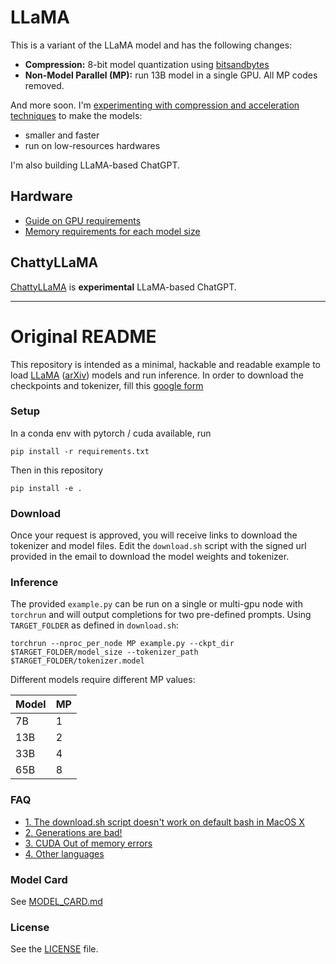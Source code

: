 # LLaMA

This is a variant of the LLaMA model and has the following changes:
- **Compression:** 8-bit model quantization using [bitsandbytes](https://huggingface.co/blog/hf-bitsandbytes-integration)
- **Non-Model Parallel (MP):** run 13B model in a single GPU. All MP codes removed.

And more soon. I'm [experimenting with compression and acceleration techniques](./chattyllama/README.md#llama-model-weights) to make the models:
- smaller and faster
- run on low-resources hardwares

I'm also building LLaMA-based ChatGPT.

## Hardware

- [Guide on GPU requirements](./chattyllama/hardware.md#guide-on-gpu-requirements)
- [Memory requirements for each model size](./chattyllama/hardware.md#memory-requirements-for-each-model-size)

## ChattyLLaMA

[ChattyLLaMA](./chattyllama/) is **experimental** LLaMA-based ChatGPT.

---

# Original README

This repository is intended as a minimal, hackable and readable example to load [LLaMA](https://ai.facebook.com/blog/large-language-model-llama-meta-ai/) ([arXiv](https://arxiv.org/abs/2302.13971v1)) models and run inference.
In order to download the checkpoints and tokenizer, fill this [google form](https://forms.gle/jk851eBVbX1m5TAv5)

### Setup
In a conda env with pytorch / cuda available, run
```
pip install -r requirements.txt
```
Then in this repository
```
pip install -e .
```

### Download
Once your request is approved, you will receive links to download the tokenizer and model files.
Edit the `download.sh` script with the signed url provided in the email to download the model weights and tokenizer.

### Inference
The provided `example.py` can be run on a single or multi-gpu node with `torchrun` and will output completions for two pre-defined prompts. Using `TARGET_FOLDER` as defined in `download.sh`:
```
torchrun --nproc_per_node MP example.py --ckpt_dir $TARGET_FOLDER/model_size --tokenizer_path $TARGET_FOLDER/tokenizer.model
```

Different models require different MP values:

|  Model | MP |
|--------|----|
| 7B     | 1  |
| 13B    | 2  |
| 33B    | 4  |
| 65B    | 8  |

### FAQ
- [1. The download.sh script doesn't work on default bash in MacOS X](FAQ.md#1)
- [2. Generations are bad!](FAQ.md#2)
- [3. CUDA Out of memory errors](FAQ.md#3)
- [4. Other languages](FAQ.md#4)

### Model Card
See [MODEL_CARD.md](MODEL_CARD.md)

### License
See the [LICENSE](LICENSE) file.
